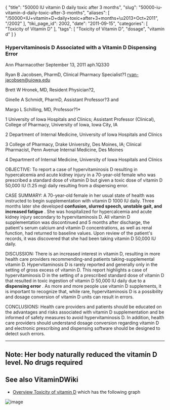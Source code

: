 {
    "title": "50000 IU vitamin D daily toxic after 3 months",
    "slug": "50000-iu-vitamin-d-daily-toxic-after-3-months",
    "aliases": [
        "/50000+IU+vitamin+D+daily+toxic+after+3+months+\u2013+Oct+2011",
        "/2002"
    ],
    "tiki_page_id": 2002,
    "date": "2011-09-15",
    "categories": [
        "Toxicity of Vitamin D"
    ],
    "tags": [
        "Toxicity of Vitamin D",
        "dosage",
        "vitamin d"
    ]
}


### Hypervitaminosis D Associated with a Vitamin D Dispensing Error

Ann Pharmacother September 13, 2011 aph.1Q330

Ryan B Jacobsen, PharmD, Clinical Pharmacy Specialist?1 ryan-jacobsen@uiowa.edu

Brett W Hronek, MD, Resident Physician?2,

Ginelle A Schmidt, PharmD, Assistant Professor?3 and

Margo L Schilling, MD, Professor?1*

1 University of Iowa Hospitals and Clinics; Assistant Professor (Clinical), College of Pharmacy, University of Iowa, Iowa City, IA

2 Department of Internal Medicine, University of Iowa Hospitals and Clinics

3 College of Pharmacy, Drake University, Des Moines, IA; Clinical Pharmacist, Penn Avenue Internal Medicine, Des Moines

4 Department of Internal Medicine, University of Iowa Hospitals and Clinics

OBJECTIVE: To report a case of hypervitaminosis D resulting in hypercalcemia and acute kidney injury in a 70-year-old female who was prescribed a standard dose of vitamin D but given a toxic dose of vitamin D 50,000 IU (1.25 mg) daily resulting from a dispensing error.

CASE SUMMARY: A 70-year-old female in her usual state of health was instructed to begin supplementation with vitamin D 1000 IU daily. Three months later she developed  **confusion, slurred speech, unstable gait, and increased fatigue** . She was hospitalized for hypercalcemia and acute kidney injury secondary to hypervitaminosis D. All vitamin D supplementation was discontinued and 5 months after discharge, the patient's serum calcium and vitamin D concentrations, as well as renal function, had returned to baseline values. Upon review of the patient's records, it was discovered that she had been taking vitamin D 50,000 IU daily.

DISCUSSION: There is an increased interest in vitamin D, resulting in more health care providers recommending-and patients taking-supplemental vitamin D. Hypervitaminosis D is rarely reported and generally only in the setting of gross excess of vitamin D. This report highlights a case of hypervitaminosis D in the setting of a prescribed standard dose of vitamin D that resulted in toxic ingestion of vitamin D 50,000 IU daily due to a  **dispensing error** . As more and more people use vitamin D supplements, it is important to recognize that, while rare, hypervitaminosis D is a possibility and dosage conversion of vitamin D units can result in errors.

CONCLUSIONS: Health care providers and patients should be educated on the advantages and risks associated with vitamin D supplementation and be informed of safety measures to avoid hypervitaminosis D. In addition, health care providers should understand dosage conversion regarding vitamin D and electronic prescribing and dispensing software should be designed to detect such errors.

---

## Note: Her body naturally reduced the vitamin D level. No drugs required

## See also VitaminDWiki

* [Overview Toxicity of vitamin D](/posts/overview-toxicity-of-vitamin-d) which has the following graph

<img src="/attachments/d3.mock.jpg" alt="image">